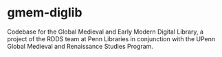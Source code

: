 # gmem-diglib
Codebase for the Global Medieval and Early Modern Digital Library, a project of the RDDS team at Penn Libraries in conjunction with the UPenn Global Medieval and Renaissance Studies Program.
